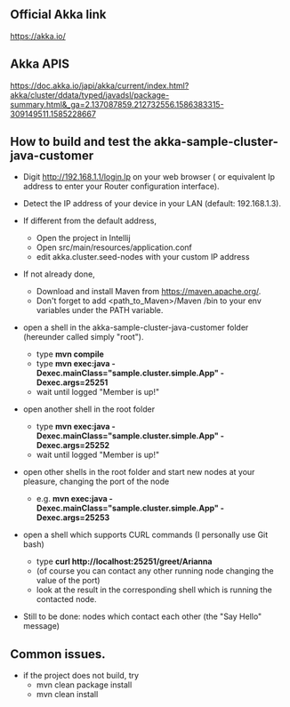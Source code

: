 ## Official Akka link
https://akka.io/

## Akka APIS
https://doc.akka.io/japi/akka/current/index.html?akka/cluster/ddata/typed/javadsl/package-summary.html&_ga=2.137087859.212732556.1586383315-309149511.1585228667

## How to build and test the akka-sample-cluster-java-customer
- Digit http://192.168.1.1/login.lp on your web browser ( or equivalent Ip address to enter your Router configuration interface).
- Detect the IP address of your device in your LAN (default: 192.168.1.3).
- If different from the default address, 
    - Open the project in Intellij
    - Open src/main/resources/application.conf
    - edit akka.cluster.seed-nodes with your custom IP address
- If not already done,
    - Download and install Maven from https://maven.apache.org/.
    - Don't forget to add  <path_to_Maven>/Maven <version> /bin  to your env variables under the PATH variable.
- open a shell in the akka-sample-cluster-java-customer folder (hereunder called simply "root").
    - type **mvn compile**
    - type **mvn exec:java -Dexec.mainClass="sample.cluster.simple.App" -Dexec.args=25251**
    - wait until logged "Member is up!"
- open another shell in the root folder
    - type **mvn exec:java -Dexec.mainClass="sample.cluster.simple.App" -Dexec.args=25252**
    - wait until logged "Member is up!"
- open other shells in the root folder and start new nodes at your pleasure, changing the port of the node
    - e.g. **mvn exec:java -Dexec.mainClass="sample.cluster.simple.App" -Dexec.args=25253**
- open a shell which supports CURL commands (I personally use Git bash)
    - type **curl http://localhost:25251/greet/Arianna**
    - (of course you can contact any other running node changing the value of the port)
    - look at the result in the corresponding shell which is running the contacted node.
    
- Still to be done: nodes which contact each other (the "Say Hello" message)
    


## Common issues.
- if the project does not build, try
    - mvn clean package install
    - mvn clean install


